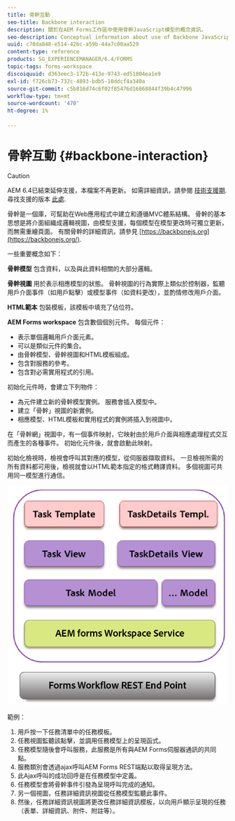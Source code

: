 ```yaml
---
title: 骨幹互動
seo-title: Backbone interaction
description: 關於在AEM Forms工作區中使用骨幹JavaScript模型的概念資訊。
seo-description: Conceptual information about use of Backbone JavaScript models in AEM Forms workspace.
uuid: c70da848-e514-42bc-a59b-44a7c00aa529
content-type: reference
products: SG_EXPERIENCEMANAGER/6.4/FORMS
topic-tags: forms-workspace
discoiquuid: d363eec3-172b-413e-9743-ed51804ea1e9
exl-id: f726cb73-732c-4893-bdb5-10ddcf4a340a
source-git-commit: c5b816d74c6f02f85476d16868844f39b4c47996
workflow-type: tm+mt
source-wordcount: '470'
ht-degree: 1%

---
```


# 骨幹互動 {#backbone-interaction}

>[!CAUTION]
>
>AEM 6.4已結束延伸支援，本檔案不再更新。 如需詳細資訊，請參閱 [技術支援期](https://helpx.adobe.com//tw/support/programs/eol-matrix.html). 尋找支援的版本 [此處](https://experienceleague.adobe.com/docs/).

骨幹是一個庫，可幫助在Web應用程式中建立和遵循MVC體系結構。 骨幹的基本思想是將介面組織成邏輯視圖，由模型支援，每個模型在模型更改時可獨立更新，而無需重繪頁面。 有關骨幹的詳細資訊，請參見 [https://backbonejs.org](https://backbonejs.org/).

一些重要概念如下：

**骨幹模型** 包含資料，以及與此資料相關的大部分邏輯。

**骨幹視圖** 用於表示相應模型的狀態。 骨幹視圖的行為實際上類似於控制器，監聽用戶介面事件（如用戶點擊）或模型事件（如資料更改），並酌情修改用戶介面。

**HTML範本** 包裝模板，該模板中填充了佔位符。

**AEM Forms workspace** 包含數個個別元件。 每個元件：

* 表示單個邏輯用戶介面元素。
* 可以是類似元件的集合。
* 由骨幹模型、骨幹視圖和HTML模板組成。
* 包含對服務的參考。
* 包含對必需實用程式的引用。

初始化元件時，會建立下列物件：

* 為元件建立新的骨幹模型實例。 服務會插入模型中。
* 建立「骨幹」視圖的新實例。
* 相應模型、HTML模板和實用程式的實例將插入到視圖中。

在「骨幹網」視圖中，有一個事件映射，它映射由於用戶介面與相應處理程式交互而產生的各種事件。 初始化元件後，就會啟動此映射。

初始化檢視時，檢視會呼叫其對應的模型，從伺服器擷取資料。 一旦檢視所需的所有資料都可用後，檢視就會以HTML範本指定的格式轉譯資料。 多個視圖可共用同一模型進行通信。

![](do-not-localize/aem_forms_workflow.png)

範例：

1. 用戶按一下任務清單中的任務模板。
1. 任務視圖監聽該點擊，並調用任務模型上的呈現函式。
1. 任務模型隨後會呼叫服務，此服務是所有與AEM Forms伺服器通訊的共同點。
1. 服務類別會透過ajax呼叫AEM Forms REST端點以取得呈現方法。
1. 此Ajax呼叫的成功回呼是在任務模型中定義。
1. 任務模型會將骨幹事件引發為呈現呼叫完成的通知。
1. 另一個視圖，任務詳細資訊視圖從任務模型監聽此事件。
1. 然後，任務詳細資訊視圖將更改任務詳細資訊模板，以向用戶顯示呈現的任務（表單、詳細資訊、附件、附註等）。
